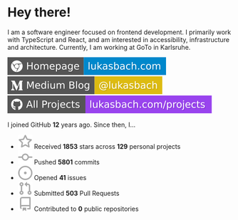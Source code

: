 # Hey there!

I am a software engineer focused on frontend development. I primarily work with TypeScript and React, and am interested in accessibility, infrastructure and architecture. Currently, I am working at GoTo in Karlsruhe.

[![Homepage](./icons/homepage.svg)](https://lukasbach.com)
[![Medium Blog](./icons/medium.svg)](https://medium.com/@lukasbach)
[![My Projects](./icons/projects.svg)](https://lukasbach.com/projects)

I joined GitHub **12** years ago. Since then, I...

- ![](./icons/star.svg) Received **1853** stars across **129** personal projects
- ![](./icons/commit.svg) Pushed **5801** commits
- ![](./icons/issues.svg) Opened **41** issues
- ![](./icons/pr.svg) Submitted **503** Pull Requests
- ![](./icons/repo.svg) Contributed to **0** public repositories
